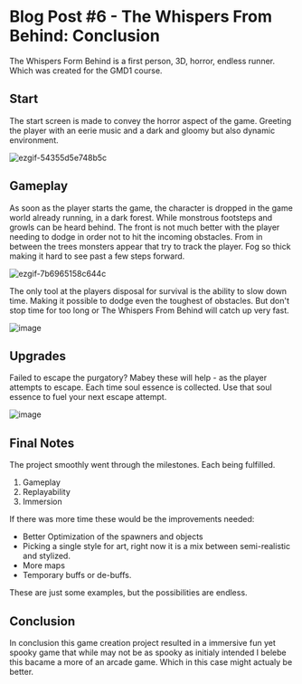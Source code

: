 # Blog Post #6 - The Whispers From Behind: Conclusion
The Whispers Form Behind is a first person, 3D, horror, endless runner. Which was created for the GMD1 course.
## Start
The start screen is made to convey the horror aspect of the game. Greeting the player with an eerie music and a dark and gloomy but also dynamic environment.

![ezgif-54355d5e748b5c](https://github.com/user-attachments/assets/12b28462-d492-4ffb-9b58-6bf037733f3f)


## Gameplay
As soon as the player starts the game, the character is dropped in the game world already running, in a dark forest. While monstrous footsteps and growls can be heard behind. The front is not much better with the player needing to dodge in order not to hit the incoming obstacles. From in between the trees monsters appear that try to track the player. Fog so thick making it hard to see past a few steps forward.

![ezgif-7b6965158c644c](https://github.com/user-attachments/assets/84399e0d-b8ad-4228-8b9e-f67d50bc72d0)


The only tool at the players disposal for survival is the ability to slow down time. Making it possible to dodge even the toughest of obstacles. But don't stop time for too long or The Whispers From Behind will catch up very fast.

![image](https://github.com/user-attachments/assets/94d849bf-d7d6-492b-938a-4eb044181488)

## Upgrades
Failed to escape the purgatory? Mabey these will help - as the player attempts to escape. Each time soul essence is collected. Use that soul essence to fuel your next escape attempt.

![image](https://github.com/user-attachments/assets/a979b745-3053-4a9b-8174-a514e072abca)


## Final Notes
The project smoothly went through the milestones. Each being fulfilled.
1. Gameplay
2. Replayability
3. Immersion

If there was more time these would be the improvements needed:
* Better Optimization of the spawners and objects
* Picking a single style for art, right now it is a mix between semi-realistic and stylized.
* More maps
* Temporary buffs or de-buffs.

These are just some examples, but the possibilities are endless.
## Conclusion
In conclusion this game creation project resulted in a immersive fun yet spooky game that while may not be as spooky as initialy intended I belebe this bacame a more of an arcade game. Which in this case might actualy be better.
